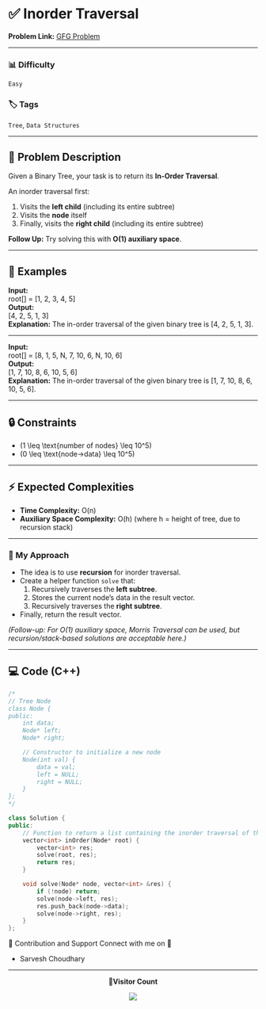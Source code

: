 # ✅ Inorder Traversal

**Problem Link:** [GFG Problem](https://www.geeksforgeeks.org/problems/inorder-traversal/0)

---

### 📊 Difficulty

`Easy`

### 🏷️ Tags

`Tree`, `Data Structures`

---

## 📝 Problem Description

Given a Binary Tree, your task is to return its **In-Order Traversal**.

An inorder traversal first:

1. Visits the **left child** (including its entire subtree)
2. Visits the **node** itself
3. Finally, visits the **right child** (including its entire subtree)

**Follow Up:** Try solving this with **O(1) auxiliary space**.

---

## 📌 Examples

**Input:**  
root[] = [1, 2, 3, 4, 5]  
**Output:**  
[4, 2, 5, 1, 3]  
**Explanation:** The in-order traversal of the given binary tree is [4, 2, 5, 1, 3].

---

**Input:**  
root[] = [8, 1, 5, N, 7, 10, 6, N, 10, 6]  
**Output:**  
[1, 7, 10, 8, 6, 10, 5, 6]  
**Explanation:** The in-order traversal of the given binary tree is [1, 7, 10, 8, 6, 10, 5, 6].

---

## 🔒 Constraints

- \(1 \leq \text{number of nodes} \leq 10^5\)
- \(0 \leq \text{node->data} \leq 10^5\)

---

## ⚡ Expected Complexities

- **Time Complexity:** O(n)
- **Auxiliary Space Complexity:** O(h) (where h = height of tree, due to recursion stack)

---

### 🚀 My Approach

- The idea is to use **recursion** for inorder traversal.
- Create a helper function `solve` that:
  1. Recursively traverses the **left subtree**.
  2. Stores the current node’s data in the result vector.
  3. Recursively traverses the **right subtree**.
- Finally, return the result vector.

_(Follow-up: For O(1) auxiliary space, Morris Traversal can be used, but recursion/stack-based solutions are acceptable here.)_

---

## 💻 Code (C++)

```cpp
/*
// Tree Node
class Node {
public:
    int data;
    Node* left;
    Node* right;

    // Constructor to initialize a new node
    Node(int val) {
        data = val;
        left = NULL;
        right = NULL;
    }
};
*/

class Solution {
public:
    // Function to return a list containing the inorder traversal of the tree.
    vector<int> inOrder(Node* root) {
        vector<int> res;
        solve(root, res);
        return res;
    }

    void solve(Node* node, vector<int> &res) {
        if (!node) return;
        solve(node->left, res);
        res.push_back(node->data);
        solve(node->right, res);
    }
};
```

🤝 Contribution and Support
Connect with me on 🚀

- Sarvesh Choudhary

---

<p align="center"> <b>📍Visitor Count</b> </p> <p align="center"> <img src="https://visitor-badge.laobi.icu/badge?page_id=sarveshguru.GFG-POTD" /> </p>
